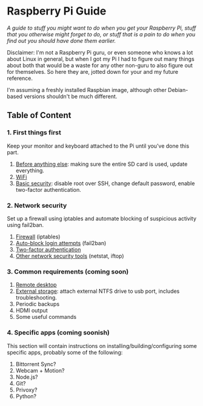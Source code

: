 Raspberry Pi Guide
===

*A guide to stuff you might want to do when you get your Raspberry Pi, stuff that you otherwise might forget to do, or stuff that is a pain to do when you find out you should have done them earlier.*

Disclaimer: I'm not a Raspberry Pi guru, or even someone who knows a lot about Linux in general, but when I got my Pi I had to figure out many things about both that would be a waste for any other non-guru to also figure out for themselves. So here they are, jotted down for your and my future reference.

I'm assuming a freshly installed Raspbian image, although other Debian-based versions shouldn't be much different.


## Table of Content

### 1. First things first

Keep your monitor and keyboard attached to the Pi until you've done this part.

1. [Before anything else][1.1]: making sure the entire SD card is used, update everything.
2. [WiFi][1.2]
3. [Basic security][1.3]: disable root over SSH, change default password, enable two-factor authentication.

[1.1]: ./1.1-before-anything-else.md
[1.2]: ./1.2-wifi.md
[1.3]: ./1.3-ssh.md

### 2. Network security

Set up a firewall using iptables and automate blocking of suspicious activity using fail2ban.

1. [Firewall][2.1] (iptables)
2. [Auto-block login attempts][2.2] (fail2ban)
3. [Two-factor authentication][2.3]
4. [Other network security tools][2.4] (netstat, iftop)

[2.1]: ./2.1-iptables.md
[2.2]: ./2.2-fail2ban.md
[2.3]: ./2.3-two-factor-authentication.md
[2.4]: ./2.4-security-tools.md

### 3. Common requirements (coming soon)

1. [Remote desktop][3.1]
2. [External storage][3.2]: attach external NTFS drive to usb port, includes troubleshooting.
3. Periodic backups
4. HDMI output
5. Some useful commands
 
[3.1]: ./3.1-remote-desktop.md
[3.2]: ./3.2-external-storage.md

### 4. Specific apps (coming soonish)

This section will contain instructions on installing/building/configuring some specific apps, probably some of the following:

1.  Bittorrent Sync?
2.  Webcam + Motion?
3.  Node.js?
4.  Git?
5.  Privoxy?
6.  Python?
